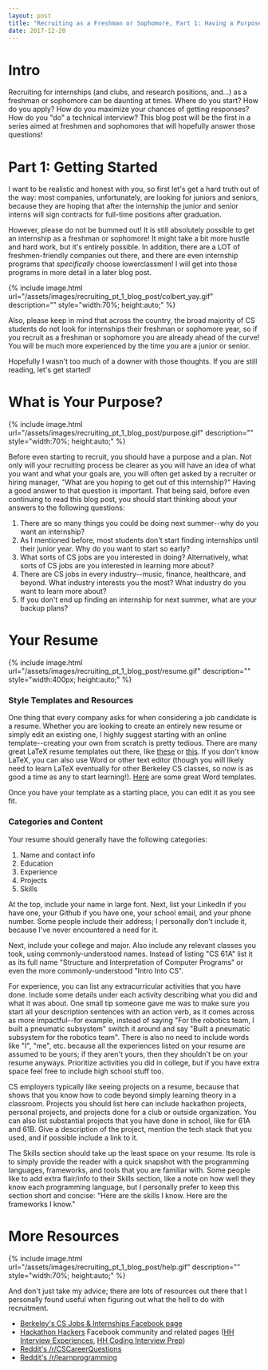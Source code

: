 ```yaml
---
layout: post
title: "Recruiting as a Freshman or Sophomore, Part 1: Having a Purpose, Resume Advice, and Resources"
date: 2017-12-20
---
```


# Intro

Recruiting for internships (and clubs, and research positions, and...) as a freshman or sophomore can be daunting at times. Where do you start? How do you apply? How do you maximize your chances of getting responses? How do you "do" a technical interview? This blog post will be the first in a series aimed at freshmen and sophomores that will hopefully answer those questions!

# Part 1: Getting Started

I want to be realistic and honest with you, so first let's get a hard truth out of the way: most companies, unfortunately, are looking for juniors and seniors, because they are hoping that after the internship the junior and senior interns will sign contracts for full-time positions after graduation.

However, please do not be bummed out! It is still absolutely possible to get an internship as a freshman or sophomore! It might take a bit more hustle and hard work, but it's entirely possible. In addition, there are a LOT of freshmen-friendly companies out there, and there are even internship programs that *specifically* choose lowerclassmen! I will get into those programs in more detail in a later blog post. 

{% include image.html url="/assets/images/recruiting_pt_1_blog_post/colbert_yay.gif" description="" style="width:70%; height:auto;" %}

Also, please keep in mind that across the country, the broad majority of CS students do not look for internships their freshman or sophomore year, so if you recruit as a freshman or sophomore you are already ahead of the curve! You will be much more experienced by the time you are a junior or senior. 

Hopefully I wasn't too much of a downer with those thoughts. If you are still reading, let's get started!

# What is Your Purpose?

{% include image.html url="/assets/images/recruiting_pt_1_blog_post/purpose.gif" description="" style="width:70%; height:auto;" %}

Before even starting to recruit, you should have a purpose and a plan. Not only will your recruiting process be clearer as you will have an idea of what you want and what your goals are, you will often get asked by a recruiter or hiring manager, "What are you hoping to get out of this internship?" Having a good answer to that question is important. That being said, before even continuing to read this blog post, you should start thinking about your answers to the following questions:  
  
  1. There are so many things you could be doing next summer--why do you want an internship?
  2. As I mentioned before, most students don't start finding internships until their junior year. Why do you want to start so early?
  3. What sorts of CS jobs are you interested in doing? Alternatively, what sorts of CS jobs are you interested in learning more about?
  4. There are CS jobs in every industry--music, finance, healthcare, and beyond. What industry interests you the most? What industry do you want to learn more about?
  5. If you don't end up finding an internship for next summer, what are your backup plans?


# Your Resume

{% include image.html url="/assets/images/recruiting_pt_1_blog_post/resume.gif" description="" style="width:400px; height:auto;" %}

### Style Templates and Resources

One thing that every company asks for when considering a job candidate is a resume. Whether you are looking to create an entirely new resume or simply edit an existing one, I highly suggest starting with an online template--creating your own from scratch is pretty tedious. There are many great LaTeX resume templates out there, like [these](https://www.sharelatex.com/templates/cv-or-resume) or [this](https://github.com/opensorceror/Data-Engineer-Resume-LaTeX). If you don't know LaTeX, you can also use Word or other text editor (though you will likely need to learn LaTeX eventually for other Berkeley CS classes, so now is as good a time as any to start learning!). [Here](https://www.template.net/business/resume/fresher-engineer-resume-template/) are some great Word templates. 

Once you have your template as a starting place, you can edit it as you see fit. 

### Categories and Content

Your resume should generally have the following categories: 

  1. Name and contact info
  2. Education
  3. Experience
  4. Projects
  5. Skills

At the top, include your name in large font. Next, list your LinkedIn if you have one, your Github if you have one, your school email, and your phone number. Some people include their address; I personally don't include it, because I've never encountered a need for it. 

Next, include your college and major. Also include any relevant classes you took, using commonly-understood names. Instead of listing "CS 61A" list it as its full name "Structure and Interpretation of Computer Programs" or even the more commonly-understood "Intro Into CS".

For experience, you can list any extracurricular activities that you have done. Include some details under each activity describing what you did and what it was about. One small tip someone gave me was to make sure you start all your description sentences with an action verb, as it comes across as more impactful--for example, instead of saying "For the robotics team, I built a pneumatic subsystem" switch it around and say "Built a pneumatic subsystem for the robotics team". There is also no need to include words like "I", "me", etc. because all the experiences listed on your resume are assumed to be yours; if they aren't yours, then they shouldn't be on your resume anyways. Prioritize activities you did in college, but if you have extra space feel free to include high school stuff too. 

CS employers typically like seeing projects on a resume, because that shows that you know how to code beyond simply learning theory in a classroom. Projects you should list here can include hackathon projects, personal projects, and projects done for a club or outside organization. You can also list substantial projects that you have done in school, like for 61A and 61B. Give a description of the project, mention the tech stack that you used, and if possible include a link to it. 

The Skills section should take up the least space on your resume. Its role is to simply provide the reader with a quick snapshot with the programming languages, frameworks, and tools that you are familiar with. Some people like to add extra flair/info to their Skills section, like a note on how well they know each programming language, but I personally prefer to keep this section short and concise: "Here are the skills I know. Here are the frameworks I know."

# More Resources

{% include image.html url="/assets/images/recruiting_pt_1_blog_post/help.gif" description="" style="width:70%; height:auto;" %}

And don't just take my advice; there are lots of resources out there that I personally found useful when figuring out what the hell to do with recruitment. 

- [Berkeley's CS Jobs & Internships Facebook page](https://www.facebook.com/groups/267584643336416/)
- [Hackathon Hackers](https://www.facebook.com/groups/hackathonhackers/) Facebook community and related pages ([HH Interview Experiences](https://www.facebook.com/groups/interviewexper/), [HH Coding Interview Prep](https://www.facebook.com/groups/hhcodinginterviewprep/))
- [Reddit's /r/CSCareerQuestions](https://www.reddit.com/r/cscareerquestions/) 
- [Reddit's /r/learnprogramming](https://www.reddit.com/r/learnprogramming/)

